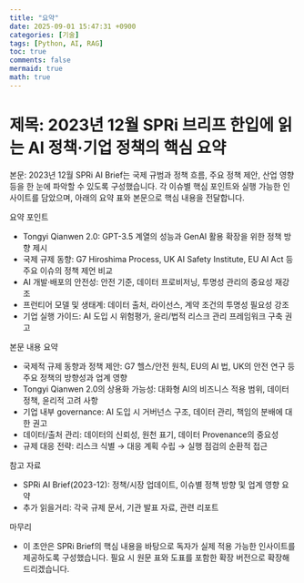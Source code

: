 ```yaml
---
title: "요약"
date: 2025-09-01 15:47:31 +0900
categories: [기술]
tags: [Python, AI, RAG]
toc: true
comments: false
mermaid: true
math: true
---
```


제목: 2023년 12월 SPRi 브리프 한입에 읽는 AI 정책·기업 정책의 핵심 요약
===============================================================

본문: 2023년 12월 SPRi AI Brief는 국제 규범과 정책 흐름, 주요 정책 제안, 산업 영향 등을 한 눈에 파악할 수 있도록 구성했습니다. 각 이슈별 핵심 포인트와 실행 가능한 인사이트를 담았으며, 아래의 요약 표와 본문으로 핵심 내용을 전달합니다.

요약 포인트
- Tongyi Qianwen 2.0: GPT-3.5 계열의 성능과 GenAI 활용 확장을 위한 정책 방향 제시
- 국제 규제 동향: G7 Hiroshima Process, UK AI Safety Institute, EU AI Act 등 주요 이슈의 정책 제언 비교
- AI 개발·배포의 안전성: 안전 기준, 데이터 프로비저닝, 투명성 관리의 중요성 재강조
- 프런티어 모델 및 생태계: 데이터 출처, 라이선스, 계약 조건의 투명성 필요성 강조
- 기업 실행 가이드: AI 도입 시 위험평가, 윤리/법적 리스크 관리 프레임워크 구축 권고

본문 내용 요약
- 국제적 규제 동향과 정책 제안: G7 헬스/안전 원칙, EU의 AI 법, UK의 안전 연구 등 주요 정책의 방향성과 업계 영향
- Tongyi Qianwen 2.0의 상용화 가능성: 대화형 AI의 비즈니스 적용 범위, 데이터 정책, 윤리적 고려 사항
- 기업 내부 governance: AI 도입 시 거버넌스 구조, 데이터 관리, 책임의 분배에 대한 권고
- 데이터/출처 관리: 데이터의 신뢰성, 원천 표기, 데이터 Provenance의 중요성
- 규제 대응 전략: 리스크 식별 → 대응 계획 수립 → 실행 점검의 순환적 접근

참고 자료
- SPRi AI Brief(2023-12): 정책/시장 업데이트, 이슈별 정책 방향 및 업계 영향 요약
- 추가 읽을거리: 각국 규제 문서, 기관 발표 자료, 관련 리포트

마무리
- 이 초안은 SPRi Brief의 핵심 내용을 바탕으로 독자가 실제 적용 가능한 인사이트를 제공하도록 구성했습니다. 필요 시 원문 표와 도표를 포함한 확장 버전으로 확장해 드리겠습니다.
